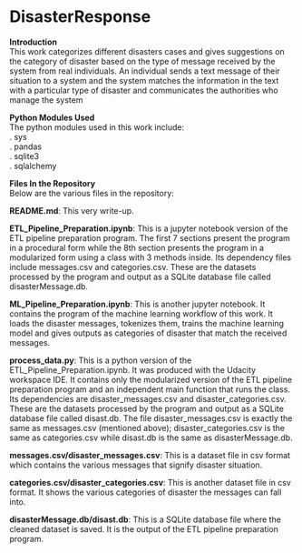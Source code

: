 # DisasterResponse

**Introduction**<br>
This work categorizes different disasters cases and gives suggestions on the category of disaster based on the type of message received by the system from real individuals. An individual sends a text message of their situation to a system and the system matches the information in the text with a particular type of disaster and communicates the authorities who manage the system

**Python Modules Used**<br>
The python modules used in this work include:<br>
. sys <br>
. pandas <br>
. sqlite3 <br>
. sqlalchemy <br>

**Files In the Repository**<br>
Below are the various files in the repository:


**README.md**: This very write-up.


**ETL_Pipeline_Preparation.ipynb**: This is a jupyter notebook version of the ETL pipeline preparation program. The first 7 sections present the program in a procedural form while the 8th section presents the program in a modularized form using a class with 3 methods inside. Its dependency files include messages.csv and categories.csv. These are the datasets processed by the program and output as a SQLite database file called disasterMessage.db.

**ML_Pipeline_Preparation.ipynb**: This is another jupyter notebook. It contains the program of the machine learning workflow of this work. It loads the disaster messages, tokenizes them, trains the machine learning model and gives outputs as categories of disaster that match the received messages.

**process_data.py**: This is a python version of the ETL_Pipeline_Preparation.ipynb. It was produced with the Udacity workspace IDE. It contains only the modularized version of the ETL pipeline preparation program and an independent main function that runs the class. Its dependencies are disaster_messages.csv and disaster_categories.csv. These are the datasets processed by the program and output as a SQLite database file called disast.db. The file disaster_messages.csv is exactly the same as messages.csv (mentioned above); disaster_categories.csv is the same as categories.csv while disast.db is the same as disasterMessage.db.

**messages.csv/disaster_messages.csv**: This is a dataset file in csv format which contains the various messages that signify disaster situation.

**categories.csv/disaster_categories.csv**: This is another dataset file in csv format. It shows the various categories of disaster the messages can fall into.

**disasterMessage.db/disast.db**: This is a SQLite database file where the cleaned dataset is saved. It is the output of the ETL pipeline preparation program.



